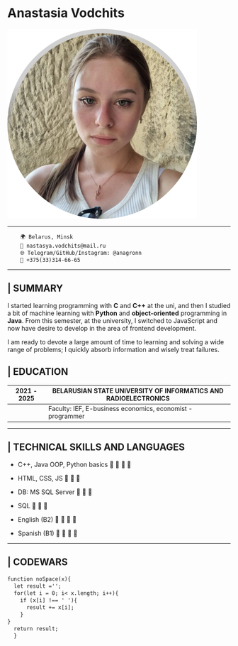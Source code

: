 # Anastasia Vodchits
![Avatar](/pics/avatar.png) 

---

        🌍 Belarus, Minsk      
        📧 nastasya.vodchits@mail.ru
        🌐 Telegram/GitHub/Instagram: @anagronn
        📱 +375(33)314-66-65

---
    
## | SUMMARY

I started learning programming with **C** and **C++** at the uni, and then I studied a bit of machine learning with **Python** and **object-oriented** programming in **Java**. 
From this semester, at the university, I switched to JavaScript and now have desire to develop in the area of frontend development.

I am ready to devote a large amount of time to learning and solving a wide range of problems; I quickly absorb information and wisely treat failures.

## | EDUCATION
| 2021 - 2025 | BELARUSIAN STATE UNIVERSITY OF INFORMATICS AND RADIOELECTRONICS |
|----------|----------|
| | Faculty: IEF, E-business economics, economist - programmer | 

---

## | TECHNICAL SKILLS AND LANGUAGES
    
* C++, Java OOP, Python basics      🔘 🔘 🔘 🔘    

* HTML, CSS, JS                     🔘 🔘 🔘

* DB: MS SQL Server                 🔘 🔘 🔘

* SQL                               🔘 🔘 🔘        

* English (B2)                      🔘 🔘 🔘 🔘  

* Spanish (B1)                      🔘 🔘 🔘 🔘

---

## | CODEWARS 

```
function noSpace(x){
  let result ='';
  for(let i = 0; i< x.length; i++){
    if (x[i] !== ' '){
      result += x[i];
    }
}
  return result;
  }
```
